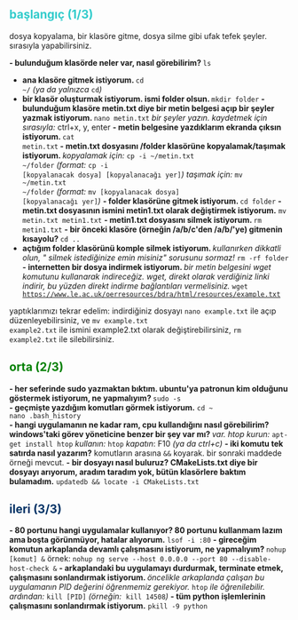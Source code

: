 <h2><span style="color: #33cccc;">başlangıç (1/3)</span></h2>
dosya kopyalama, bir klasöre gitme, dosya silme gibi ufak tefek şeyler. sırasıyla yapabilirsiniz.

<strong>- bulunduğum klasörde neler var, nasıl görebilirim?
</strong><code><span class="lit">ls</span></code><strong>
- ana klasöre gitmek istiyorum.
</strong><code><span class="lit">cd ~/</span></code>
<em>(ya da yalnızca&nbsp;</em><code><span class="lit">cd</span></code><em>)</em><strong>
- bir klasör oluşturmak istiyorum. ismi folder olsun.
</strong><code>mkdir folder</code>
<strong>- bulunduğum klasöre metin.txt diye bir metin belgesi açıp bir şeyler yazmak istiyorum.
</strong><code>nano metin.txt</code>
<em>bir şeyler yazın.</em>
<em>kaydetmek için sırasıyla:</em> ctrl+x, y, enter
<strong>- metin belgesine yazdıklarım ekranda çıksın istiyorum.
</strong><code>cat metin.txt</code><strong>
</strong><strong>- metin.txt dosyasını /folder klasörüne kopyalamak/taşımak istiyorum.
</strong><em>kopyalamak için:&nbsp;</em><code><span class="lit">cp -i ~/metin.txt ~/folder</span></code>
<em>(format: </em><code><span class="lit">cp -i [kopyalanacak dosya] [kopyalanacağı yer]</span></code><em>)</em>
<em>taşımak için:</em>&nbsp;<code><span class="lit">mv ~/metin.txt ~/folder</span></code>
<em>(format:&nbsp;</em><code>mv&nbsp;[kopyalanacak dosya] [kopyalanacağı yer]</code><em>)</em>
<strong>- folder klasörüne gitmek istiyorum.
</strong><code>cd folder</code>
<strong>- metin.txt dosyasının ismini metin1.txt olarak değiştirmek istiyorum.</strong>
<code>mv metin.txt metin1.txt</code>
<strong>- metin1.txt dosyasını silmek istiyorum.
</strong><code>rm metin1.txt</code>
<strong>-&nbsp;bir önceki klasöre (örneğin /a/b/c'den /a/b/'ye) gitmenin kısayolu?
</strong><code>cd ..</code><strong>
- açtığım folder klasörünü komple silmek istiyorum.
</strong><em>kullanırken dikkatli olun, " silmek istediğinize emin misiniz" sorusunu sormaz!</em>
<code><span class="lit">rm -rf folder
</span></code><strong>- internetten bir dosya indirmek istiyorum.
</strong><em>bir metin belgesini wget komutunu kullanarak indireceğiz. wget, direkt olarak verdiğiniz linki indirir, bu yüzden direkt indirme bağlantıları vermelisiniz.
</em><code><span class="lit">wget https://www.le.ac.uk/oerresources/bdra/html/resources/example.txt</span></code>

yaptıklarımızı tekrar edelim: indirdiğiniz dosyayı <code><span class="lit">nano example.txt</span></code> ile açıp düzenleyebilirsiniz, ve <code><span class="lit">mv example.txt example2.txt</span></code> ile ismini example2.txt olarak değiştirebilirsiniz, <code><span class="lit">rm example2.txt</span></code> ile silebilirsiniz.
<h2><span style="color: #008000;">orta (2/3)</span></h2>
<strong>- her seferinde sudo yazmaktan bıktım. ubuntu'ya patronun kim olduğunu göstermek istiyorum, ne yapmalıyım?
</strong><code><span class="lit">sudo -s
</span></code><strong>- geçmişte yazdığım komutları görmek istiyorum.</strong>
<code><span class="lit">cd ~
</span></code><code><span class="lit">nano .bash_history
</span></code><strong>- hangi uygulamanın ne kadar ram, cpu kullandığını nasıl görebilirim? windows'taki görev yöneticine benzer bir şey var mı?
</strong><em>var. htop kurun:&nbsp;</em><code>apt-get install htop</code>
<em>kullanın:</em> <code>htop</code>
<em>kapatın</em>: F10<em> (ya da ctrl+c)</em>
<strong>- iki komutu tek satırda nasıl yazarım?</strong>
komutların arasına <code><span class="lit">&amp;&amp;</span></code>&nbsp;koyarak. bir sonraki maddede örneği mevcut.
<strong>- bir dosyayı nasıl buluruz?&nbsp;CMakeLists.txt diye bir dosyayı arıyorum, aradım taradım yok, bütün klasörlere baktım bulamadım.</strong>
<code><span class="lit">updatedb &amp;&amp; locate -i CMakeLists.txt</span></code>
<h2><span style="color: #003366;">ileri (3/3)</span></h2>
<strong>- 80 portunu hangi uygulamalar kullanıyor? 80 portunu kullanmam lazım ama boşta görünmüyor, hatalar alıyorum.</strong>
<code><span class="lit">lsof -i :80</span></code>
<strong>- gireceğim komutun arkaplanda devamlı&nbsp;çalışmasını istiyorum, ne yapmalıyım?
</strong><code><span class="lit">nohup [komut]&nbsp;&amp;</span></code>
örnek: <code><span class="lit">nohup ng serve --host 0.0.0.0 --port 80 --disable-host-check &amp;</span></code>
<strong>- arkaplandaki bu uygulamayı durdurmak, terminate etmek, çalışmasını sonlandırmak istiyorum.
</strong><em>öncelikle arkaplanda çalışan bu uygulamanın PID değerini öğrenmemiz gerekiyor. </em><code><span class="lit">htop</span></code>&nbsp;<em>ile öğrenilebilir.</em>
<em>ardından:</em> <code><span class="lit">kill [PID]</span></code>&nbsp;<em>(örneğin:&nbsp;&nbsp;</em><code><span class="lit">kill 14508</span></code><em>)
</em><strong>- tüm python işlemlerinin çalışmasını sonlandırmak istiyorum.</strong>
<code><span class="pln">pkill </span><span class="pun">-</span><span class="lit">9&nbsp;</span><span class="pln">python</span></code>